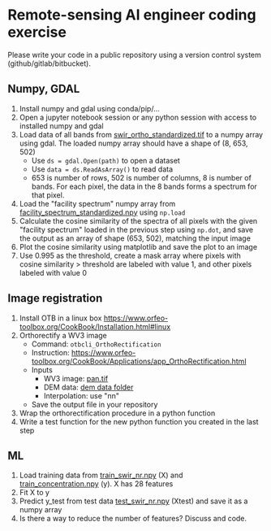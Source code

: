 # Remote-sensing AI engineer coding exercise

Please write your code in a public repository using a version control system (github/gitlab/bitbucket).

## Numpy, GDAL

1. Install numpy and gdal using conda/pip/...
1. Open a jupyter notebook session or any python session with access to installed numpy and gdal
1. Load data of all bands from [swir_ortho_standardized.tif](./data/ortho/swir_ortho_standardized.tif?raw=true) to a numpy array using gdal. The loaded numpy array should have a shape of (8, 653, 502)
   * Use `ds = gdal.Open(path)` to open a dataset
   * Use `data = ds.ReadAsArray()` to read data
   * 653 is number of rows, 502 is number of columns, 8 is number of bands. For each pixel, the data in the 8 bands forms a spectrum for that pixel.
1. Load the "facility spectrum" numpy array from [facility_spectrum_standardized.npy](./data/facility_spectrum_standardized.npy?raw=true) using `np.load`
1. Calculate the cosine similarity of the spectra of all pixels with the given "facility spectrum" loaded in the previous step using `np.dot`, and save the output as an array of shape (653, 502), matching the input image
1. Plot the cosine similarity using matplotlib and save the plot to an image
1. Use 0.995 as the threshold, create a mask array where pixels with cosine similarity > threshold are labeled with value 1, and other pixels labeled with value 0

## Image registration

1. Install OTB in a linux box https://www.orfeo-toolbox.org/CookBook/Installation.html#linux 
1. Orthorectify a WV3 image 
   * Command: `otbcli_OrthoRectification`
   * Instruction: https://www.orfeo-toolbox.org/CookBook/Applications/app_OrthoRectification.html
   * Inputs
     * WV3 image: [pan.tif](./data/pan/pan.tif?raw=true)
     * DEM data: [dem data folder](./data/dem/)
     * Interpolation: use "nn"
   * Save the output file in your repository
1. Wrap the orthorectification procedure in a python function
1. Write a test function for the new python function you created in the last step


## ML
1. Load training data from [train_swir_nr.npy](./data/ml/train_swir_nr.npy?raw=true) (X) and [train_concentration.npy](./data/ml/train_concentration.npy?raw=true) (y). X has 28 features
1. Fit X to y
1. Predict y_test from test data [test_swir_nr.npy](./data/ml/test_swir_nr.npy?raw=true) (Xtest) and save it as a numpy array
1. Is there a way to reduce the number of features? Discuss and code.
